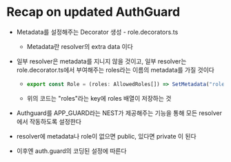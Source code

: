 # Recap on updated AuthGuard

- Metadata를 설정해주는 Decorator 생성 - role.decorators.ts

  - Metadata란 resolver의 extra data 이다

- 일부 resolver은 metadata를 지니지 않을 것이고, 일부 resolver는 role.decorator.ts에서 부여해주는 roles라는 이름의 metadata를 가질 것이다
  - ```typescript
    export const Role = (roles: AllowedRoles[]) => SetMetadata("roles", roles)
    ```

  - 위의 코드는 "roles"라는 key에 roles 배열이 저장하는 것

- Authguard를 APP_GUARD라는 NEST가 제공해주는 기능을 통해 모든 resolver에서 작동하도록 설정한다

- resolver에 metadata나 role이 없으면 public, 있다면 private 이 된다

- 이후엔 auth.guard의 코딩된 설정에 따른다